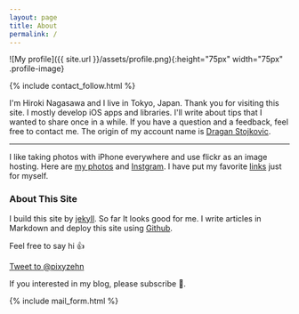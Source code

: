 ```yaml
---
layout: page
title: About
permalink: /
---
```


![My profile]({{ site.url }}/assets/profile.png){:height="75px" width="75px" .profile-image}

{% include contact_follow.html %}

I'm Hiroki Nagasawa and I live in Tokyo, Japan. Thank you for visiting this site. I mostly develop iOS apps and libraries. I'll write about tips that I wanted to share once in a while.
If you have a question and a feedback, feel free to contact me. The origin of my account name is [Dragan Stojkovic](https://en.wikipedia.org/wiki/Dragan_Stojkovi%C4%87).  

<hr>

I like taking photos with iPhone everywhere and use flickr as an image hosting. Here are [my photos](https://www.flickr.com/photos/pixyzehn/albums) and [Instgram](https://www.instagram.com/pixyzehn/). I have put my favorite [links](../links) just for myself.

### About This Site

I build this site by [jekyll](https://github.com/jekyll/jekyll). So far It looks good for me. I write articles in Markdown and deploy this site using [Github](https://github.com/pixyzehn/pixyzehn.github.io).

Feel free to say hi :+1:

<a href="https://twitter.com/intent/tweet?screen_name=pixyzehn" class="twitter-mention-button" data-size="large" data-text="Hi!" data-show-count="false">Tweet to @pixyzehn</a><script async src="//platform.twitter.com/widgets.js" charset="utf-8"></script>

If you interested in my blog, please subscribe :rocket:.

{% include mail_form.html %}
